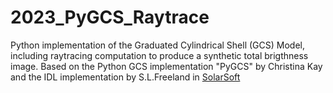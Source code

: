 # 2023_PyGCS_Raytrace
Python implementation of the Graduated Cylindrical Shell (GCS) Model, including raytracing computation to produce a synthetic total brigthness image. Based on the Python GCS implementation "PyGCS" by Christina Kay and the IDL implementation by S.L.Freeland in [SolarSoft](https://www.lmsal.com/solarsoft/)
